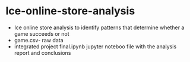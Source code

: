 # Ice-online-store-analysis
* Ice online store analysis to identify patterns that determine whether a game succeeds or not
* game.csv- raw data
* integrated project final.ipynb jupyter noteboo file with the analysis report and conclusions 
